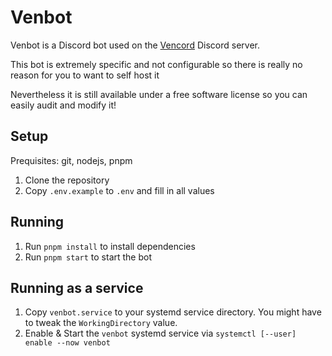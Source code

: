 # Venbot

Venbot is a Discord bot used on the [Vencord](https://vencord.dev) Discord server.

This bot is extremely specific and not configurable so there is really no reason for you to want to self host it

Nevertheless it is still available under a free software license so you can easily audit and modify it!

## Setup

Prequisites: git, nodejs, pnpm

1. Clone the repository
2. Copy `.env.example` to `.env` and fill in all values

## Running

1. Run `pnpm install` to install dependencies
2. Run `pnpm start` to start the bot

## Running as a service

1. Copy `venbot.service` to your systemd service directory. You might have to tweak the `WorkingDirectory` value.
2. Enable & Start the `venbot` systemd service via `systemctl [--user] enable --now venbot`
